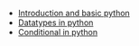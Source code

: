 - [Introduction and basic python](Notes/Introductory%20notes.md)
- [Datatypes in python](Notes/Datatypes.md)
- [Conditional in python](Notes/ConditionalStatements.md)
